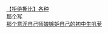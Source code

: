 [【拒绝撕比】各种](http://tieba.baidu.com/p/4481434674?see_lz=1&pn=)   
[那个写](http://tieba.baidu.com/p/4480685261?see_lz=1&pn=)   
[那个意淫自己师娘嫉妒自己的初中生叽萝](http://tieba.baidu.com/p/4481383473?see_lz=1&pn=)   

